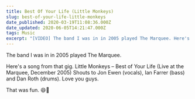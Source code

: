 ```yaml
---
title: Best Of Your Life (Little Monkeys)
slug: best-of-your-life-little-monkeys
date_published: 2020-03-19T11:08:36.000Z
date_updated: 2020-06-05T14:21:47.000Z
tags: Music
excerpt: "[VIDEO] The band I was in in 2005 played The Marquee. Here's a song from that gig."
---
```


The band I was in in 2005 played The Marquee.

Here's a song from that gig.
Little Monkeys – Best of Your Life (Live at the Marquee, December 2005)
Shouts to Jon Ewen (vocals), Ian Farrer (bass) and Dan Roth (drums). Love you guys.

That was fun. 😄🤘
